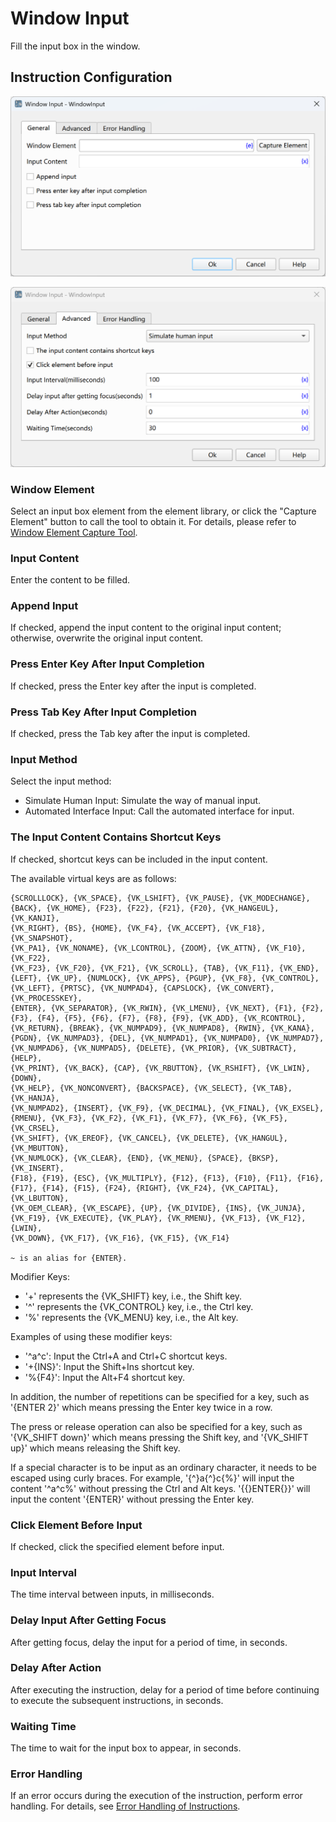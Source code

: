 # Window Input

Fill the input box in the window.

## Instruction Configuration

![General Configuration Dialog for Filling the Window Input Box](window_input_general_config.png)

![Advanced Configuration Dialog for Filling the Window Input Box](window_input_advanced_config.png)

### Window Element

Select an input box element from the element library, or click the "Capture Element" button to call the tool to obtain it. For details, please refer to [Window Element Capture Tool](../../../manual/window_element_capture_tool.md).

### Input Content

Enter the content to be filled.

### Append Input

If checked, append the input content to the original input content; otherwise, overwrite the original input content.

### Press Enter Key After Input Completion

If checked, press the Enter key after the input is completed.

### Press Tab Key After Input Completion

If checked, press the Tab key after the input is completed.

### Input Method

Select the input method:
* Simulate Human Input: Simulate the way of manual input.
* Automated Interface Input: Call the automated interface for input.

### The Input Content Contains Shortcut Keys

If checked, shortcut keys can be included in the input content.

The available virtual keys are as follows:

    {SCROLLLOCK}, {VK_SPACE}, {VK_LSHIFT}, {VK_PAUSE}, {VK_MODECHANGE},
    {BACK}, {VK_HOME}, {F23}, {F22}, {F21}, {F20}, {VK_HANGEUL}, {VK_KANJI},
    {VK_RIGHT}, {BS}, {HOME}, {VK_F4}, {VK_ACCEPT}, {VK_F18}, {VK_SNAPSHOT},
    {VK_PA1}, {VK_NONAME}, {VK_LCONTROL}, {ZOOM}, {VK_ATTN}, {VK_F10}, {VK_F22},
    {VK_F23}, {VK_F20}, {VK_F21}, {VK_SCROLL}, {TAB}, {VK_F11}, {VK_END},
    {LEFT}, {VK_UP}, {NUMLOCK}, {VK_APPS}, {PGUP}, {VK_F8}, {VK_CONTROL},
    {VK_LEFT}, {PRTSC}, {VK_NUMPAD4}, {CAPSLOCK}, {VK_CONVERT}, {VK_PROCESSKEY},
    {ENTER}, {VK_SEPARATOR}, {VK_RWIN}, {VK_LMENU}, {VK_NEXT}, {F1}, {F2},
    {F3}, {F4}, {F5}, {F6}, {F7}, {F8}, {F9}, {VK_ADD}, {VK_RCONTROL},
    {VK_RETURN}, {BREAK}, {VK_NUMPAD9}, {VK_NUMPAD8}, {RWIN}, {VK_KANA},
    {PGDN}, {VK_NUMPAD3}, {DEL}, {VK_NUMPAD1}, {VK_NUMPAD0}, {VK_NUMPAD7},
    {VK_NUMPAD6}, {VK_NUMPAD5}, {DELETE}, {VK_PRIOR}, {VK_SUBTRACT}, {HELP},
    {VK_PRINT}, {VK_BACK}, {CAP}, {VK_RBUTTON}, {VK_RSHIFT}, {VK_LWIN}, {DOWN},
    {VK_HELP}, {VK_NONCONVERT}, {BACKSPACE}, {VK_SELECT}, {VK_TAB}, {VK_HANJA},
    {VK_NUMPAD2}, {INSERT}, {VK_F9}, {VK_DECIMAL}, {VK_FINAL}, {VK_EXSEL},
    {RMENU}, {VK_F3}, {VK_F2}, {VK_F1}, {VK_F7}, {VK_F6}, {VK_F5}, {VK_CRSEL},
    {VK_SHIFT}, {VK_EREOF}, {VK_CANCEL}, {VK_DELETE}, {VK_HANGUL}, {VK_MBUTTON},
    {VK_NUMLOCK}, {VK_CLEAR}, {END}, {VK_MENU}, {SPACE}, {BKSP}, {VK_INSERT},
    {F18}, {F19}, {ESC}, {VK_MULTIPLY}, {F12}, {F13}, {F10}, {F11}, {F16},
    {F17}, {F14}, {F15}, {F24}, {RIGHT}, {VK_F24}, {VK_CAPITAL}, {VK_LBUTTON},
    {VK_OEM_CLEAR}, {VK_ESCAPE}, {UP}, {VK_DIVIDE}, {INS}, {VK_JUNJA},
    {VK_F19}, {VK_EXECUTE}, {VK_PLAY}, {VK_RMENU}, {VK_F13}, {VK_F12}, {LWIN},
    {VK_DOWN}, {VK_F17}, {VK_F16}, {VK_F15}, {VK_F14}
    
    ~ is an alias for {ENTER}.

Modifier Keys:

* '+' represents the {VK_SHIFT} key, i.e., the Shift key.
* '^' represents the {VK_CONTROL} key, i.e., the Ctrl key.
* '%' represents the {VK_MENU} key, i.e., the Alt key.

Examples of using these modifier keys:

* '^a^c': Input the Ctrl+A and Ctrl+C shortcut keys.
* '+{INS}': Input the Shift+Ins shortcut key.
* '%{F4}': Input the Alt+F4 shortcut key.

In addition, the number of repetitions can be specified for a key, such as '{ENTER 2}' which means pressing the Enter key twice in a row.

The press or release operation can also be specified for a key, such as '{VK_SHIFT down}' which means pressing the Shift key, and '{VK_SHIFT up}' which means releasing the Shift key.

If a special character is to be input as an ordinary character, it needs to be escaped using curly braces.
For example, '{^}a{^}c{%}' will input the content '^a^c%' without pressing the Ctrl and Alt keys.
'{{}ENTER{}}' will input the content '{ENTER}' without pressing the Enter key.


### Click Element Before Input

If checked, click the specified element before input.

### Input Interval

The time interval between inputs, in milliseconds.

### Delay Input After Getting Focus

After getting focus, delay the input for a period of time, in seconds.

### Delay After Action

After executing the instruction, delay for a period of time before continuing to execute the subsequent instructions, in seconds.

### Waiting Time

The time to wait for the input box to appear, in seconds.

### Error Handling

If an error occurs during the execution of the instruction, perform error handling. For details, see [Error Handling of Instructions](../../../manual/error_handling.md).